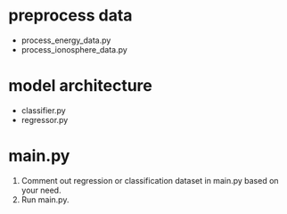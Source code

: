 # preprocess data
- process_energy_data.py
- process_ionosphere_data.py

# model architecture
- classifier.py
- regressor.py

# main.py
1. Comment out regression or classification dataset in main.py based on your need.
2. Run main.py. 
